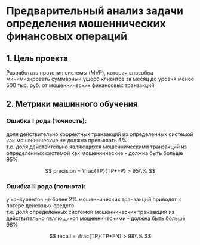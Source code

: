 # Предварительный анализ задачи определения мошеннических финансовых операций


## 1. Цель проекта
Разработать прототип системы (MVP), которая способна минимизировать суммарный ущерб клиентов за месяц до уровня менее 500 тыс. руб. от мошеннических финансовых транзакций 


## 2. Метрики машинного обучения
### Ошибка I рода (точность):
доля действительно корректных транзакций из определенных системой как мошеннические не должна превышать 5% <br/>
т.е. доля действительно являющихся мошенническими транзакций из определенных системой как мошеннические - должна быть больше 95% 

$$ precision = \frac{TP}{TP+FP} > 95\\% $$

### Ошибка II рода (полнота):
у конкурентов не более 2% мошеннических транзакций приводят к потере денежных средств <br/>
т.е. доля определенных системой мошеннических транзакций из действительно являющихся мошенническими - должна быть больше 98% 

$$ recall = \frac{TP}{TP+FN} > 98\\% $$

